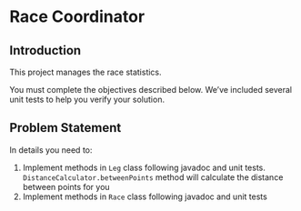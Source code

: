 # Race Coordinator
## Introduction

This project manages the race statistics.

You must complete the objectives described below. 
We’ve included several unit tests to help you verify your solution.

## Problem Statement

In details you need to:
1. Implement methods in `Leg` class following javadoc and unit tests. `DistanceCalculator.betweenPoints` method will calculate the distance between points for you
2. Implement methods in `Race` class following javadoc and unit tests